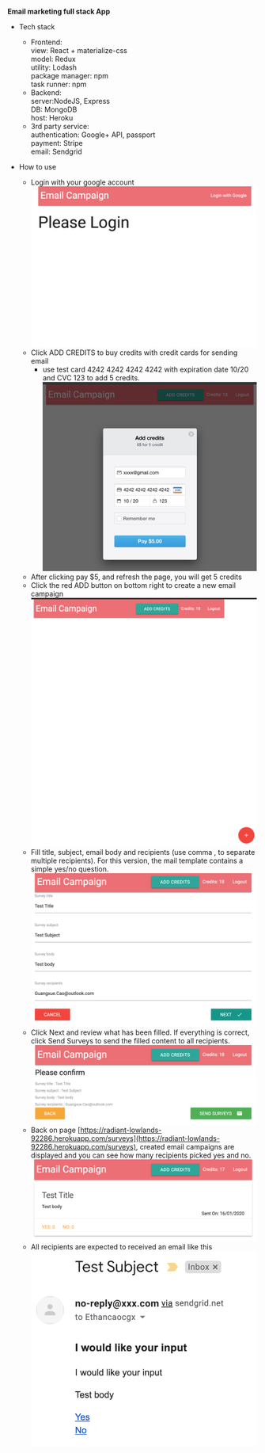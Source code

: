 **Email marketing full stack App**

 - Tech stack
 	 - Frontend:  
    view: React + materialize-css  
    model: Redux  
    utility: Lodash  
    package manager: npm  
    task runner: npm  
	 - Backend:  
	    server:NodeJS, Express  
	    DB: MongoDB  
	    host: Heroku    
   	 - 3rd party service:  
    authentication: Google+ API, passport    
    payment: Stripe  
    email: Sendgrid      
    
 - How to use
	 - Login with your google account
![alt text](https://raw.githubusercontent.com/ethan-cao/EmailMKT/master/instruction/1.png "step 1")
	 - Click ADD CREDITS to buy credits with credit cards for sending email
		 - use test card  4242 4242 4242 4242 with expiration date 10/20 and CVC 123 to add 5 credits. 
		![alt text](https://raw.githubusercontent.com/ethan-cao/EmailMKT/master/instruction/2.png "step 2")
	 - After clicking pay $5, and refresh the page, you will get 5  credits
	 - Click the red ADD button on bottom right to create a new email campaign	 ![alt text](https://raw.githubusercontent.com/ethan-cao/EmailMKT/master/instruction/3.png "step 3")
	 - Fill title, subject, email body and recipients (use comma , to separate multiple recipients). For this version, the mail template contains a simple yes/no question.
	 ![alt text](https://raw.githubusercontent.com/ethan-cao/EmailMKT/master/instruction/4.png "step 4")
	 - Click Next and review what has been filled. If everything is correct, click Send Surveys to send the filled content to all recipients.
	 ![alt text](https://raw.githubusercontent.com/ethan-cao/EmailMKT/master/instruction/5.png "step 5")
	 - Back on page [https://radiant-lowlands-92286.herokuapp.com/surveys](https://radiant-lowlands-92286.herokuapp.com/surveys), created email campaigns are displayed and you can see how many recipients picked yes and no.
	![alt text](https://raw.githubusercontent.com/ethan-cao/EmailMKT/master/instruction/6.png "step 6") 
	 - All recipients are expected to received an email like this
	 ![alt text](https://raw.githubusercontent.com/ethan-cao/EmailMKT/master/instruction/7.png "step 7")
    
    